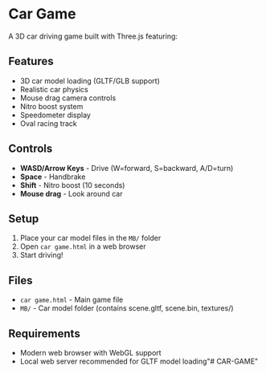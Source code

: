 # Car Game

A 3D car driving game built with Three.js featuring:

## Features
- 3D car model loading (GLTF/GLB support)
- Realistic car physics
- Mouse drag camera controls
- Nitro boost system
- Speedometer display
- Oval racing track

## Controls
- **WASD/Arrow Keys** - Drive (W=forward, S=backward, A/D=turn)
- **Space** - Handbrake
- **Shift** - Nitro boost (10 seconds)
- **Mouse drag** - Look around car

## Setup
1. Place your car model files in the `MB/` folder
2. Open `car game.html` in a web browser
3. Start driving!

## Files
- `car game.html` - Main game file
- `MB/` - Car model folder (contains scene.gltf, scene.bin, textures/)

## Requirements
- Modern web browser with WebGL support
- Local web server recommended for GLTF model loading"# CAR-GAME" 
